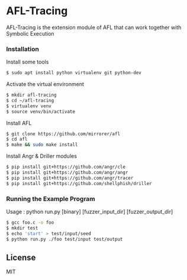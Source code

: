 # AFL-Tracing

AFL-Tracing is the extension module of AFL that can work together with Symbolic Execution

### Installation

Install  some tools

```sh
$ sudo apt install python virtualenv git python-dev
```
Activate the virtual environment

```sh
$ mkdir afl-tracing
$ cd ~/afl-tracing
$ virtualenv venv
$ source venv/bin/activate
```

Install AFL
```sh
$ git clone https://github.com/mirrorer/afl
$ cd afl
$ make && sudo make install
```

Install Angr & Driller modules 
```sh
$ pip install git+https://github.com/angr/cle
$ pip install git+https://github.com/angr/angr
$ pip install git+https://github.com/angr/tracer
$ pip install git+https://github.com/shellphish/driller
```
### Running the Example Program
Usage : python run.py [binary] [fuzzer_input_dir] [fuzzer_output_dir]
```sh
$ gcc foo.c -o foo
$ mkdir test
$ echo 'start' > test/input/seed
$ python run.py ./foo test/input test/output
```
License
----

MIT

